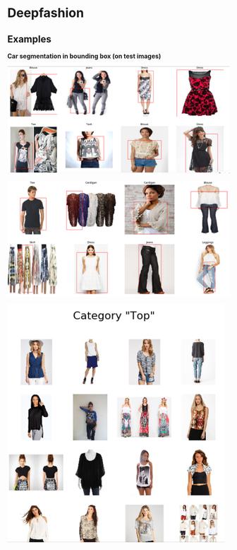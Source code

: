 # Deepfashion

## Examples

**Car segmentation in bounding box (on test images)**

![UNetMCT results on test images](/imgs/1.png)

![UNetMCT results on test images](/imgs/2.png)

![UNetMCT results on test images](/imgs/3.png)
